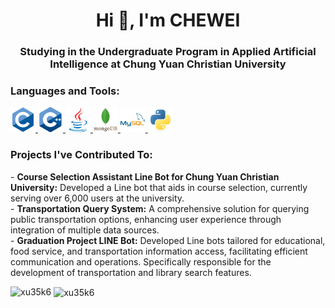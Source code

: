 <h1 align="center">Hi 👋, I'm CHEWEI</h1>
<h3 align="center">Studying in the Undergraduate Program in Applied Artificial Intelligence at Chung Yuan Christian University</h3>

<h3 align="left">Languages and Tools:</h3>
<p align="left"> 
  <a href="https://www.cprogramming.com/" target="_blank" rel="noreferrer"> <img src="https://raw.githubusercontent.com/devicons/devicon/master/icons/c/c-original.svg" alt="c" width="40" height="40"/> </a> 
  <a href="https://www.w3schools.com/cpp/" target="_blank" rel="noreferrer"> <img src="https://raw.githubusercontent.com/devicons/devicon/master/icons/cplusplus/cplusplus-original.svg" alt="cplusplus" width="40" height="40"/> </a> 
  <a href="https://www.java.com" target="_blank" rel="noreferrer"> <img src="https://raw.githubusercontent.com/devicons/devicon/master/icons/java/java-original.svg" alt="java" width="40" height="40"/> </a> 
  <a href="https://www.mongodb.com/" target="_blank" rel="noreferrer"> <img src="https://raw.githubusercontent.com/devicons/devicon/master/icons/mongodb/mongodb-original-wordmark.svg" alt="mongodb" width="40" height="40"/> </a> 
  <a href="https://www.mysql.com/" target="_blank" rel="noreferrer"> <img src="https://raw.githubusercontent.com/devicons/devicon/master/icons/mysql/mysql-original-wordmark.svg" alt="mysql" width="40" height="40"/> </a> 
  <a href="https://www.python.org" target="_blank" rel="noreferrer"> <img src="https://raw.githubusercontent.com/devicons/devicon/master/icons/python/python-original.svg" alt="python" width="40" height="40"/> </a> 
</p>

<h3 align="left">Projects I've Contributed To:</h3>
<p align="left">
  - <strong>Course Selection Assistant Line Bot for Chung Yuan Christian University:</strong> Developed a Line bot that aids in course selection, currently serving over 6,000 users at the university.<br>
  - <strong>Transportation Query System:</strong> A comprehensive solution for querying public transportation options, enhancing user experience through integration of multiple data sources.<br>
  - <strong>Graduation Project LINE Bot:</strong> Developed Line bots tailored for educational, food service, and transportation information access, facilitating efficient communication and operations. Specifically responsible for the development of transportation and library search features.
</p>

<p><img align="left" src="https://github-readme-stats.vercel.app/api/top-langs?username=xu35k6&show_icons=true&locale=en&layout=compact" alt="xu35k6" /></p>

<p>&nbsp;<img align="center" src="https://github-readme-stats.vercel.app/api?username=xu35k6&show_icons=true&locale=en" alt="xu35k6" /></p>
